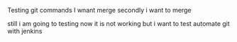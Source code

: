 



Testing git commands
 I wnant merge 
secondly i want to merge

still i am going to testing
now it is not working
but i want to test automate git with jenkins
